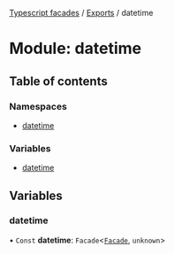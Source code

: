 [Typescript facades](../index.md) / [Exports](../modules.md) / datetime

# Module: datetime

## Table of contents

### Namespaces

- [datetime](datetime.datetime-1.md)

### Variables

- [datetime](datetime.md#datetime)

## Variables

### datetime

• `Const` **datetime**: `Facade`<[`Facade`](../interfaces/datetime.datetime-1.Facade.md), `unknown`\>
